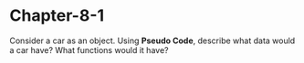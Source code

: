# Chapter-8-1
Consider a car as an object. Using **Pseudo Code**, describe what data would a car have? What functions would it have?
